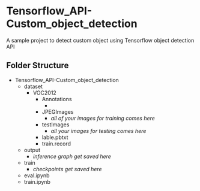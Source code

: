 # Tensorflow_API-Custom_object_detection
A sample project to detect custom object using Tensorflow object detection API

## Folder Structure
- Tensorflow_API-Custom_object_detection
  - dataset
    - VOC2012
      - Annotations
        - *<Annotations for your images comes here>*
      - JPEGImages
        - *all of your images for training comes here*
      - testImages
        - *all your images for testing comes here*
      - lable.pbtxt
      - train.record
   - output
     - *inference graph get saved here*
   - train
     - *checkpoints get saved here*
   - eval.ipynb
   - train.ipynb
